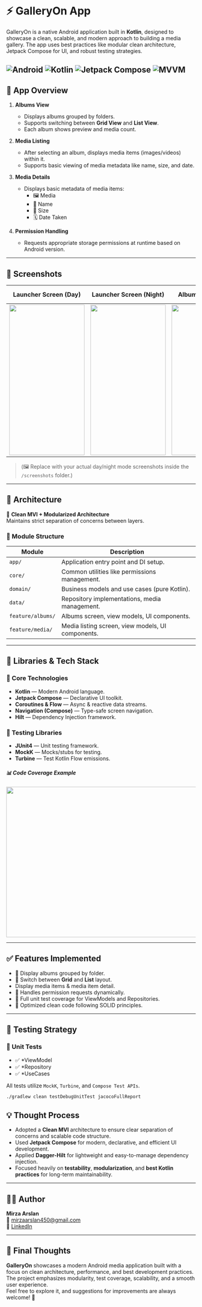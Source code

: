 # ⚡ GalleryOn App

GalleryOn is a native Android application built in **Kotlin**, designed to showcase a clean, scalable, and modern approach to building a media gallery. The app uses best practices like modular clean architecture, Jetpack Compose for UI, and robust testing strategies.

![Android](https://img.shields.io/badge/Platform-Android-brightgreen?logo=android)
![Kotlin](https://img.shields.io/badge/Language-Kotlin-purple?logo=kotlin)
![Jetpack Compose](https://img.shields.io/badge/UI-Jetpack%20Compose-blue?logo=jetpackcompose)
![MVVM](https://img.shields.io/badge/Architecture-MVVM-orange)
---

## 📝 App Overview

1.  **Albums View**
    * Displays albums grouped by folders.
    * Supports switching between **Grid View** and **List View**.
    * Each album shows preview and media count.

2.  **Media Listing**
    * After selecting an album, displays media items (images/videos) within it.
    * Supports basic viewing of media metadata like name, size, and date.

3.  **Media Details**
    * Displays basic metadata of media items:
      * 🖼️ Media
      * 📄 Name
      * 📏 Size
      * 🗓️ Date Taken

4.  **Permission Handling**
    * Requests appropriate storage permissions at runtime based on Android version.

---

## 📸 Screenshots

| Launcher Screen (Day) | Launcher Screen (Night) | Albums Screen (Day) | Albums Screen (Night) | Media List Screen (Day) | Media List Screen (Night) | Media Detail Screen (Day) | Media Detail Screen (Night) |
|:---------------------:|:-----------------------:|:-------------------:|:---------------------:|:-----------------------:|:-------------------------:|:-------------------------:|:---------------------------:|
| <img src="screenshots/launcher_day.png" width="200" height="400"/> | <img src="screenshots/launcher_night.png" width="200" height="400"/> | <img src="screenshots/albums_day.png" width="200" height="400"/> | <img src="screenshots/albums_night.png" width="200" height="400"/> | <img src="screenshots/media_list_day.png" width="200" height="400"/> | <img src="screenshots/media_list_night.png" width="200" height="400"/> | <img src="screenshots/media_detail_day.png" width="200" height="400"/> | <img src="screenshots/media_detail_night.png" width="200" height="400"/> |

> (🖼️ Replace with your actual day/night mode screenshots inside the `/screenshots` folder.)

---


## 🧠 Architecture

🧱 **Clean MVI + Modularized Architecture**  
Maintains strict separation of concerns between layers.

### 📁 Module Structure

| Module       | Description                                              |
|-------------------------|----------------------------------------------------------|
| `app/`                  | Application entry point and DI setup.                   |
| `core/`                 | Common utilities like permissions management.           |
| `domain/`               | Business models and use cases (pure Kotlin).            |
| `data/`                 | Repository implementations, media management.           |
| `feature/albums/`       | Albums screen, view models, UI components.               |
| `feature/media/`        | Media listing screen, view models, UI components.        |

---

## 🚀 Libraries & Tech Stack

### 🧰 Core Technologies

- **Kotlin** — Modern Android language.
- **Jetpack Compose** — Declarative UI toolkit.
- **Coroutines & Flow** — Async & reactive data streams.
- **Navigation (Compose)** — Type-safe screen navigation.
- **Hilt** — Dependency Injection framework.

### 🧪 Testing Libraries

- **JUnit4** — Unit testing framework.
- **MockK** — Mocks/stubs for testing.
- **Turbine** — Test Kotlin Flow emissions.

##### 📊 Code Coverage Example

<img src="screenshots/code_coverage.png" width="800" height="400" />

---

## ✅ Features Implemented

* 📁 Display albums grouped by folder.
* 🔄 Switch between **Grid** and **List** layout.
* Display media items & media item detail.
* 🔐 Handles permission requests dynamically.
* 🧪 Full unit test coverage for ViewModels and Repositories.
* 🧹 Optimized clean code following SOLID principles.

---

## 🧪 Testing Strategy

### 🧷 Unit Tests

- ✅ *ViewModel
- ✅ *Repository
- ✅ *UseCases

All tests utilize `MockK`, `Turbine`, and `Compose Test APIs`.

```bash
./gradlew clean testDebugUnitTest jacocoFullReport
```

## 💡 Thought Process

* Adopted a **Clean MVI** architecture to ensure clear separation of concerns and scalable code structure.
* Used **Jetpack Compose** for modern, declarative, and efficient UI development.
* Applied **Dagger-Hilt** for lightweight and easy-to-manage dependency injection.
* Focused heavily on **testability**, **modularization**, and **best Kotlin practices** for long-term maintainability.

---

## 👨‍💻 Author

**Mirza Arslan**<br>
📧 mirzaarslan450@gmail.com<br>
🔗 [LinkedIn](https://www.linkedin.com/in/mirza-arslan/)

---

## 🧭 Final Thoughts

**GalleryOn** showcases a modern Android media application built with a focus on clean architecture, performance, and best development practices.  
The project emphasizes modularity, test coverage, scalability, and a smooth user experience.  
Feel free to explore it, and suggestions for improvements are always welcome! 🚀




